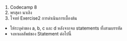 1. Codecamp 8
2. พรสุดา  นาเลิง
3. โจทย์ 
Exercise2 การดำเนินการเบื้องต้น
  - ให้ระบุค่าของ a, b, c และ d หลังจากจบ statements ทั้งสามบรรทัด
  - จงหาผลลัพธ์ของ Statement ต่อไปนี้
